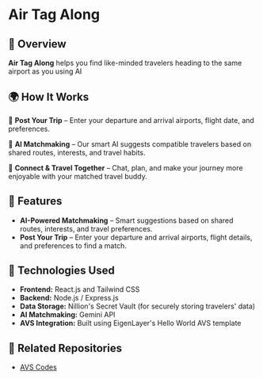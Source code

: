 # Air Tag Along

## 🚀 Overview
**Air Tag Along** helps you find like-minded travelers heading to the same airport as you using AI

## 🌍 How It Works
🔹 **Post Your Trip** – Enter your departure and arrival airports, flight date, and preferences.

🔹 **AI Matchmaking** – Our smart AI suggests compatible travelers based on shared routes, interests, and travel habits.

🔹 **Connect & Travel Together** – Chat, plan, and make your journey more enjoyable with your matched travel buddy.

## 🎯 Features
- **AI-Powered Matchmaking** – Smart suggestions based on shared routes, interests, and travel preferences.
- **Post Your Trip** – Enter your departure and arrival airports, flight details, and preferences to find a match.

## 🔧 Technologies Used
- **Frontend:** React.js and Tailwind CSS
- **Backend:** Node.js / Express.js
- **Data Storage:** Nillion's Secret Vault (for securely storing travelers' data)
- **AI Matchmaking:** Gemini API
- **AVS Integration:** Built using EigenLayer's Hello World AVS template

## 🔗 Related Repositories
- [AVS Codes](https://github.com/ysongh/HelloWorld-avs)
